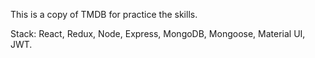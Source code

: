 This is a copy of TMDB for practice the skills.

Stack: React, Redux, Node, Express, MongoDB, Mongoose, Material UI, JWT.
